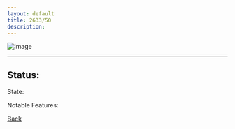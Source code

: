```yaml
---
layout: default
title: 2633/50
description: 
---
```

![image]()

* * *

## Status: 

State: 

Notable Features: 

[Back](/./forest/bunker.html)

